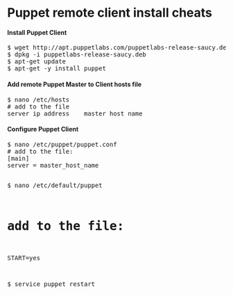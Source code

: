 Puppet remote client install cheats
===================================

<h4>Install Puppet Client</h4>
<pre>
$ wget http://apt.puppetlabs.com/puppetlabs-release-saucy.deb
$ dpkg -i puppetlabs-release-saucy.deb
$ apt-get update
$ apt-get -y install puppet
</pre>

<h4>Add remote Puppet Master to Client hosts file</h4>
<pre>
$ nano /etc/hosts
# add to the file
server_ip_address    master_host_name
</pre>

<h4>Configure Puppet Client</h4>
<pre>
$ nano /etc/puppet/puppet.conf
# add to the file:
[main]
server = master_host_name

$ nano /etc/default/puppet
# add to the file:
START=yes

$ service puppet restart
</pre>
